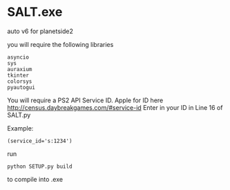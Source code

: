 # SALT.exe
auto v6 for planetside2


you will require the following libraries

```
asyncio
sys
auraxium
tkinter
colorsys
pyautogui
```

You will require a PS2 API Service ID.
Apple for ID here http://census.daybreakgames.com/#service-id
Enter in your ID in Line 16 of SALT.py

Example:
```
(service_id='s:1234')
```

run 
```
python SETUP.py build
```

to compile into .exe
